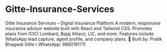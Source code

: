 # Gitte-Insurance-Services
Gitte Insurance Services – Digital Insurance Platform 
A modern, responsive insurance advisor website built with React and Tailwind CSS. Promotes plans from ICICI Lombard, Bajaj Allianz, LIC, and more. Features include WhatsApp lead capture, agent profile, and company plans.  🚀 Built by: Pratik Bhagwat Gitte 📞 WhatsApp: 9860191711
